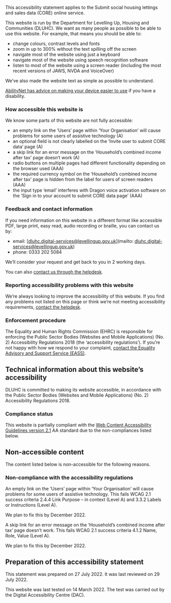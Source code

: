 This accessibility statement applies to the Submit social housing lettings and sales data (CORE) online service.

This website is run by the Department for Levelling Up, Housing and Communities (DLUHC). We want as many people as possible to be able to use this website. For example, that means you should be able to:

- change colours, contrast levels and fonts
- zoom in up to 300% without the text spilling off the screen
- navigate most of the website using just a keyboard
- navigate most of the website using speech recognition software
- listen to most of the website using a screen reader (including the most recent versions of JAWS, NVDA and VoiceOver)

We’ve also made the website text as simple as possible to understand.

[AbilityNet has advice on making your device easier to use](https://mcmw.abilitynet.org.uk/) if you have a disability.

### How accessible this website is

We know some parts of this website are not fully accessible:

- an empty link on the ‘Users’ page within ‘Your Organisation’ will cause problems for some users of assistive technology (A)
- an optional field is not clearly labelled on the ‘Invite user to submit CORE data’ page (A)
- a skip link for an error message on the ‘Household’s combined income after tax’ page doesn’t work (A)
- radio buttons on multiple pages had different functionality depending on the browser used (AAA)
- the required currency symbol on the ‘Household’s combined income after tax’ page is hidden from the label for users of screen readers (AAA)
- the input type ‘email’ interferes with Dragon voice activation software on the ‘Sign in to your account to submit CORE data page’ (AAA)

### Feedback and contact information

If you need information on this website in a different format like accessible PDF, large print, easy read, audio recording or braille, you can contact us by:

- email: [dluhc.digital-services@levellingup.gov.uk](mailto: dluhc.digital-services@levellingup.gov.uk)
- phone: 0333 202 5084

We’ll consider your request and get back to you in 2 working days.

You can also [contact us through the helpdesk](https://digital.dclg.gov.uk/jira/servicedesk/customer/portal/4/).

### Reporting accessibility problems with this website

We’re always looking to improve the accessibility of this website. If you find any problems not listed on this page or think we’re not meeting accessibility requirements, [contact the helpdesk](https://digital.dclg.gov.uk/jira/servicedesk/customer/portal/4/).

### Enforcement procedure

The Equality and Human Rights Commission (EHRC) is responsible for enforcing the Public Sector Bodies (Websites and Mobile Applications) (No. 2) Accessibility Regulations 2018 (the ‘accessibility regulations’). If you’re not happy with how we respond to your complaint, [contact the Equality Advisory and Support Service (EASS)](https://www.equalityadvisoryservice.com/).

## Technical information about this website’s accessibility

DLUHC is committed to making its website accessible, in accordance with the Public Sector Bodies (Websites and Mobile Applications) (No. 2) Accessibility Regulations 2018.

### Compliance status

This website is partially compliant with the [Web Content Accessibility Guidelines version 2.1](https://www.w3.org/TR/WCAG21/) AA standard due to the non-compliances listed below.

## Non-accessible content

The content listed below is non-accessible for the following reasons.

### Non-compliance with the accessibility regulations

An empty link on the ‘Users’ page within ‘Your Organisation’ will cause problems for some users of assistive technology. This fails WCAG 2.1 success criteria 2.4.4 Link Purpose – in context (Level A) and 3.3.2 Labels or Instructions (Level A).

We plan to fix this by December 2022.

A skip link for an error message on the ‘Household’s combined income after tax’ page doesn’t work. This fails WCAG 2.1 success criteria 4.1.2 Name, Role, Value (Level A).

We plan to fix this by December 2022.

## Preparation of this accessibility statement

This statement was prepared on 27 July 2022. It was last reviewed on 29 July 2022.

This website was last tested on 14 March 2022. The test was carried out by the Digital Accessibility Centre (DAC).
